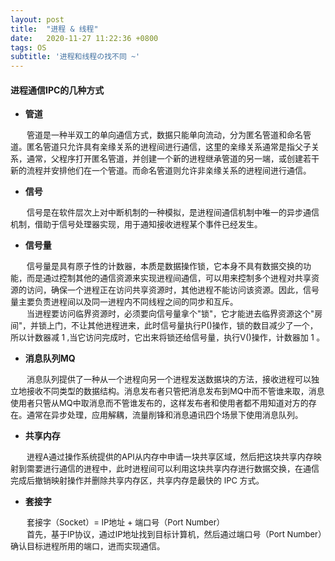 ```yaml
---
layout: post
title:  "进程 & 线程"
date:   2020-11-27 11:22:36 +0800
tags: OS
subtitle: '进程和线程の找不同 ~'
---
```


#### 进程通信IPC的几种方式

- <b>管道</b>

<font size=2>&emsp;&emsp;管道是一种半双工的单向通信方式，数据只能单向流动，分为匿名管道和命名管道。匿名管道只允许具有亲缘关系的进程间进行通信，这里的亲缘关系通常是指父子关系，通常，父程序打开匿名管道，并创建一个新的进程继承管道的另一端，或创建若干新的流程并安排他们在一个管道。而命名管道则允许非亲缘关系的进程间进行通信。</font>

- <b>信号</b>

<font size=2>&emsp;&emsp;信号是在软件层次上对中断机制的一种模拟，是进程间通信机制中唯一的异步通信机制，借助于信号处理器实现，用于通知接收进程某个事件已经发生。</font>

- <b>信号量</b>

<font size=2>&emsp;&emsp;信号量是具有原子性的计数器，本质是数据操作锁，它本身不具有数据交换的功能，而是通过控制其他的通信资源来实现进程间通信，可以用来控制多个进程对共享资源的访问，确保一个进程正在访问共享资源时，其他进程不能访问该资源。因此，信号量主要负责进程间以及同一进程内不同线程之间的同步和互斥。<br>
&emsp;&emsp;当进程要访问临界资源时，必须要向信号量拿个"锁"，它才能进去临界资源这个"房间"，并锁上门，不让其他进程进来，此时信号量执行P()操作，锁的数目减少了一个，所以计数器减 1 ,当它访问完成时，它出来将锁还给信号量，执行V()操作，计数器加 1 。</font>

- <b>消息队列MQ</b>

<font size=2>&emsp;&emsp;消息队列提供了一种从一个进程向另一个进程发送数据块的方法，接收进程可以独立地接收不同类型的数据结构。消息发布者只管把消息发布到MQ中而不管谁来取，消息使用者只管从MQ中取消息而不管谁发布的，这样发布者和使用者都不用知道对方的存在。通常在异步处理，应用解耦，流量削锋和消息通讯四个场景下使用消息队列。</font>

- <b>共享内存</b>

<font size=2>&emsp;&emsp;进程A通过操作系统提供的API从内存中申请一块共享区域，然后把这块共享内存映射到需要进行通信的进程中，此时进程间可以利用这块共享内存进行数据交换，在通信完成后撤销映射操作并删除共享内存区，共享内存是最快的 IPC 方式。</font>

- <b>套接字</b>

<font size=2>&emsp;&emsp;套接字（Socket）= IP地址 + 端口号（Port Number）<br>&emsp;&emsp;首先，基于IP协议，通过IP地址找到目标计算机，然后通过端口号（Port Number）确认目标进程所用的端口，进而实现通信。</font>